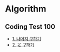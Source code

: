 # Algorithm

## Coding Test 100

- [1. 나머지 구하기](https://github.com/Yooniverse42/Algorithm/tree/main/%ED%94%84%EB%A1%9C%EA%B7%B8%EB%9E%98%EB%A8%B8%EC%8A%A4/1.%20%EB%82%98%EB%A8%B8%EC%A7%80%20%EA%B5%AC%ED%95%98%EA%B8%B0)
- [2. 몫 구하기](https://github.com/Yooniverse42/Algorithm/tree/main/%ED%94%84%EB%A1%9C%EA%B7%B8%EB%9E%98%EB%A8%B8%EC%8A%A4/2.%20%EB%AA%AB%20%EA%B5%AC%ED%95%98%EA%B8%B0)
